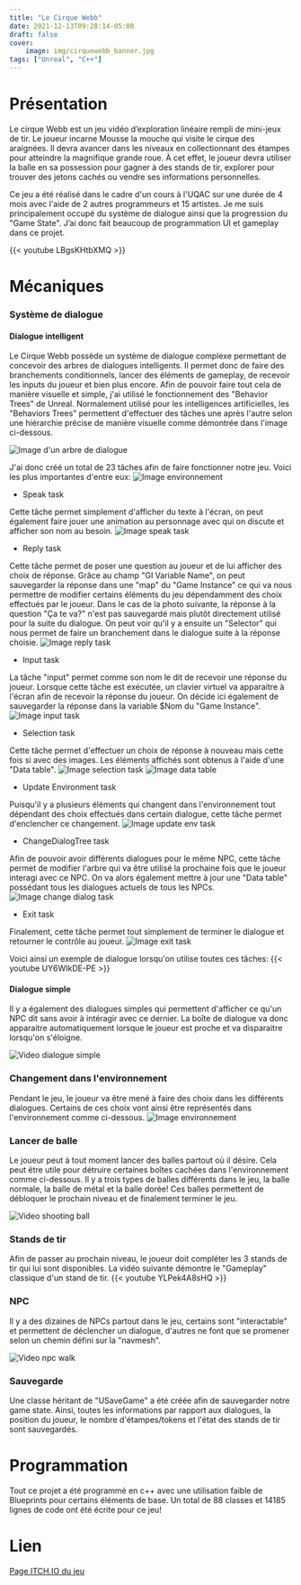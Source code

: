 ```yaml
---
title: "Le Cirque Webb"
date: 2021-12-13T09:28:14-05:00
draft: false
cover:
    image: img/cirquewebb_banner.jpg
tags: ["Unreal", "C++"]
---
```


# Présentation

Le cirque Webb est un jeu vidéo d’exploration linéaire rempli de mini-jeux de tir. Le joueur incarne Mousse la mouche qui visite le cirque des araignées. Il devra avancer dans les niveaux en collectionnant des étampes pour atteindre la magnifique grande roue.  À cet effet, le joueur devra utiliser la balle en sa possession pour gagner à des stands de tir, explorer pour trouver des jetons cachés ou vendre ses informations personnelles.

Ce jeu a été réalisé dans le cadre d'un cours à l'UQAC sur une durée de 4 mois avec l'aide de 2 autres programmeurs et 15 artistes. Je me suis principalement occupé du système de dialogue ainsi que la progression du "Game State". J’ai donc fait beaucoup de programmation UI et gameplay dans ce projet.

{{< youtube LBgsKHtbXMQ >}}

# Mécaniques

### Système de dialogue

#### Dialogue intelligent

Le Cirque Webb possède un système de dialogue complexe permettant de concevoir des arbres de dialogues intelligents. Il permet donc de faire des branchements conditionnels, lancer des éléments de gameplay, de recevoir les inputs du joueur et bien plus encore. Afin de pouvoir faire tout cela de manière visuelle et simple, j'ai utilisé le fonctionnement des "Behavior Trees" de Unreal. Normalement utilisé pour les intelligences artificielles, les "Behaviors Trees" permettent d'effectuer des tâches une après l'autre selon une hiérarchie précise de manière visuelle comme démontrée dans l'image ci-dessous.

![Image d'un arbre de dialogue](/img/cirquewebb_dialogueTree.PNG)

J'ai donc créé un total de 23 tâches afin de faire fonctionner notre jeu. Voici les plus importantes d'entre eux:
![Image environnement](/img/cirquewebb_dialogue_task.png)

- Speak task

Cette tâche permet simplement d'afficher du texte à l'écran, on peut également faire jouer une animation au personnage avec qui on discute et afficher son nom au besoin.
![Image speak task](/img/cirquewebb_dialogue_speaktask.png)

- Reply task

Cette tâche permet de poser une question au joueur et de lui afficher des choix de réponse. Grâce au champ "GI Variable Name", on peut sauvegarder la réponse dans une "map" du "Game Instance" ce qui va nous permettre de modifier certains éléments du jeu dépendamment des choix effectués par le joueur. Dans le cas de la photo suivante, la réponse à la question "Ça te va?" n'est pas sauvegardé mais plutôt directement utilisé pour la suite du dialogue. On peut voir qu'il y a ensuite un "Selector" qui nous permet de faire un branchement dans le dialogue suite à la réponse choisie.
![Image reply task](/img/cirquewebb_dialogue_replytask.png)

- Input task

La tâche "input" permet comme son nom le dit de recevoir une réponse du joueur. Lorsque cette tâche est exécutée, un clavier virtuel va apparaitre à l'écran afin de recevoir la réponse du joueur. On décide ici également de sauvegarder la réponse dans la variable $Nom du "Game Instance".
![Image input task](/img/cirquewebb_dialogue_inputtask.png)

- Selection task

Cette tâche permet d'effectuer un choix de réponse à nouveau mais cette fois si avec des images. Les éléments affichés sont obtenus à l'aide d'une "Data table".
![Image selection task](/img/cirquewebb_dialogue_selectiontask.png)
![Image data table](/img/cirquewebb_dialogue_datatable.png)

- Update Environment task

Puisqu'il y a plusieurs éléments qui changent dans l'environnement tout dépendant des choix effectués dans certain dialogue, cette tâche permet d'enclencher ce changement.
![Image update env task](/img/cirquewebb_dialogue_updateEnv.png)

- ChangeDialogTree task

Afin de pouvoir avoir différents dialogues pour le même NPC, cette tâche permet de modifier l'arbre qui va être utilisé la prochaine fois que le joueur interagi avec ce NPC. On va alors également mettre à jour une "Data table" possédant tous les dialogues actuels de tous les NPCs.
![Image change dialog task](/img/cirquewebb_dialogue_changetree.png)

- Exit task

Finalement, cette tâche permet tout simplement de terminer le dialogue et retourner le contrôle au joueur.
![Image exit task](/img/cirquewebb_dialogue_exit.png)

Voici ainsi un exemple de dialogue lorsqu'on utilise toutes ces tâches:
{{< youtube UY6WIkDE-PE >}}

#### Dialogue simple

Il y a également des dialogues simples qui permettent d'afficher ce qu'un NPC dit sans avoir à intéragir avec ce dernier. La boîte de dialogue va donc apparaitre automatiquement lorsque le joueur est proche et va disparaitre lorsqu'on s'éloigne.

![Video dialogue simple](/img/cirquewebb_dialogueSimple.webp)

### Changement dans l'environnement

Pendant le jeu, le joueur va être mené à faire des choix dans les différents dialogues. Certains de ces choix vont ainsi être représentés dans l'environnement comme ci-dessous.
![Image environnement](/img/cirquewebb_affiche.png)

### Lancer de balle

Le joueur peut à tout moment lancer des balles partout où il désire. Cela peut être utile pour détruire certaines boîtes cachées dans l'environnement comme ci-dessous. Il y a trois types de balles différents dans le jeu, la balle normale, la balle de métal et la balle dorée! Ces balles permettent de débloquer le prochain niveau et de finalement terminer le jeu.

![Video shooting ball](/img/cirquewebb_shoot.webp)


### Stands de tir

Afin de passer au prochain niveau, le joueur doit compléter les 3 stands de tir qui lui sont disponibles. La vidéo suivante démontre le "Gameplay" classique d'un stand de tir.
{{< youtube YLPek4A8sHQ >}}


### NPC

Il y a des dizaines de NPCs partout dans le jeu, certains sont "interactable" et permettent de déclencher un dialogue, d'autres ne font que se promener selon un chemin défini sur la "navmesh".

![Video npc walk](/img/cirquewebb_npcwalk.webp)


### Sauvegarde

Une classe héritant de "USaveGame" a été créée afin de sauvegarder notre game state. Ainsi, toutes les informations par rapport aux dialogues, la position du joueur, le nombre d'étampes/tokens et l'état des stands de tir sont sauvegardés.

# Programmation

Tout ce projet a été programmé en c++ avec une utilisation faible de Blueprints pour certains éléments de base. Un total de 88 classes et 14185 lignes de code ont été écrite pour ce jeu!

# Lien

[Page ITCH.IO du jeu](https://uqac.itch.io/le-cirque-webb)
